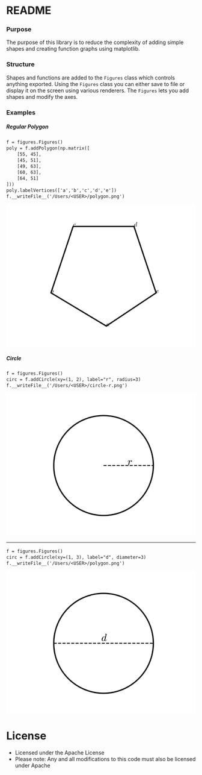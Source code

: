 # README

### Purpose
The purpose of this library is to reduce the complexity of adding simple shapes
and creating function graphs using matplotlib.

### Structure
Shapes and functions are added to the `Figures` class which controls anything exported.
Using the `Figures` class you can either save to file or display it on the screen using various renderers.
The `Figures` lets you add shapes and modify the axes.

### Examples
##### Regular Polygon


    f = figures.Figures()
    poly = f.addPolygon(np.matrix([
	    [55, 45],
	    [45, 51],
	    [49, 63],
	    [60, 63],
	    [64, 51]
    ]))
    poly.labelVertices(['a','b','c','d','e'])
	f.__writeFile__('/Users/<USER>/polygon.png')

![Regular Polygon](images/polygon.png "Regular Polygon")

##### Circle


    f = figures.Figures()
    circ = f.addCircle(xy=(1, 2), label="r", radius=3)
	f.__writeFile__('/Users/<USER>/circle-r.png')

![Circle (Radius)](images/circle-r.png "Circle (Radius)")

---

	f = figures.Figures()
	circ = f.addCircle(xy=(1, 3), label="d", diameter=3)
	f.__writeFile__('/Users/<USER>/polygon.png')

![Circle (Diameter)](images/circle-d.png "Circle (Diameter)")


# License

* Licensed under the Apache License
* Please note: Any and all modifications to this code must also be licensed under Apache
